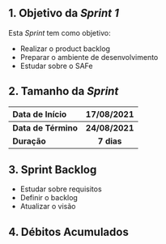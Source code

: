 ## 1. Objetivo da _Sprint 1_

<p align="justify">Esta <i>Sprint</i> tem como objetivo:</p>

- Realizar o product backlog
- Preparar o ambiente de desenvolvimento
- Estudar sobre o SAFe

## 2. Tamanho da _Sprint_

| Data de Início | 17/08/2021 |
|:--|:--:|
| **Data de Término** | **24/08/2021** |
| **Duração** | **7 dias** |


## 3. Sprint Backlog

- Estudar sobre requisitos
- Definir o backlog
- Atualizar o visão

## 4. Débitos Acumulados
